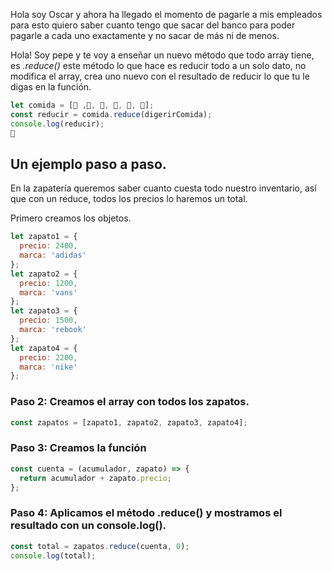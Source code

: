 Hola soy Oscar y ahora ha llegado el momento de pagarle a mis empleados para esto quiero saber cuanto tengo que sacar del banco para poder pagarle a cada uno exactamente y no sacar de más ni de menos.

Hola! Soy pepe y te voy a enseñar un nuevo método que todo array tiene, es _.reduce()_ este método lo que hace es reducir todo a un solo dato, no modifica el array, crea uno nuevo con el resultado de reducir lo que tu le digas en la función.

```javascript
let comida = [🍳 ,🌮, 🍎, 🍰, 🍇, 🍌];
const reducir = comida.reduce(digerirComida);
console.log(reducir);
💩
```

## Un ejemplo paso a paso.

En la zapatería queremos saber cuanto cuesta todo nuestro inventario, así que con un reduce, todos los precios lo haremos un total.

Primero creamos los objetos.

```javascript
let zapato1 = {
  precio: 2400,
  marca: 'adidas'
};
let zapato2 = {
  precio: 1200,
  marca: 'vans'
};
let zapato3 = {
  precio: 1500,
  marca: 'rebook'
};
let zapato4 = {
  precio: 2200,
  marca: 'nike'
};
```

### Paso 2: Creamos el array con todos los zapatos.

```javascript
const zapatos = [zapato1, zapato2, zapato3, zapato4];
```

### Paso 3: Creamos la función

```javascript
const cuenta = (acumulador, zapato) => {
  return acumulador + zapato.precio;
};
```

### Paso 4: Aplicamos el método .reduce() y mostramos el resultado con un console.log().

```javascript
const total = zapatos.reduce(cuenta, 0);
console.log(total);
```
